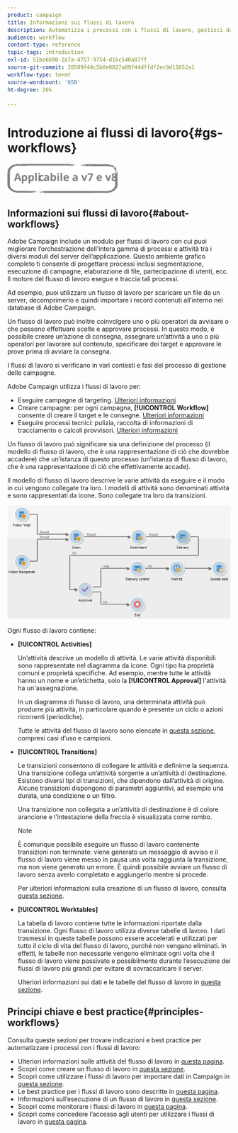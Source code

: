```yaml
---
product: campaign
title: Informazioni sui flussi di lavoro
description: Automatizza i processi con i flussi di lavoro, gestisci dati e tipi di pubblico, invia messaggi e altro ancora.
audience: workflow
content-type: reference
topic-tags: introduction
exl-id: 51be6b90-2a7a-4757-9754-d16c540a87ff
source-git-commit: 20509f44c5b8e0827a09f44dffdf2ec9d11652a1
workflow-type: tm+mt
source-wordcount: '650'
ht-degree: 26%

---
```


# Introduzione ai flussi di lavoro{#gs-workflows}

![](../../assets/common.svg)

## Informazioni sui flussi di lavoro{#about-workflows}

Adobe Campaign include un modulo per flussi di lavoro con cui puoi migliorare l’orchestrazione dell’intera gamma di processi e attività tra i diversi moduli del server dell’applicazione. Questo ambiente grafico completo ti consente di progettare processi inclusi segmentazione, esecuzione di campagne, elaborazione di file, partecipazione di utenti, ecc. Il motore del flusso di lavoro esegue e traccia tali processi.

Ad esempio, puoi utilizzare un flusso di lavoro per scaricare un file da un server, decomprimerlo e quindi importare i record contenuti all’interno nel database di Adobe Campaign.

Un flusso di lavoro può inoltre coinvolgere uno o più operatori da avvisare o che possono effettuare scelte e approvare processi. In questo modo, è possibile creare un’azione di consegna, assegnare un’attività a uno o più operatori per lavorare sul contenuto, specificare dei target e approvare le prove prima di avviare la consegna.

I flussi di lavoro si verificano in vari contesti e fasi del processo di gestione delle campagne.

Adobe Campaign utilizza i flussi di lavoro per:

* Eseguire campagne di targeting. [Ulteriori informazioni](building-a-workflow.md#implementation-steps-)
* Creare campagne: per ogni campagna, **[!UICONTROL Workflow]** consente di creare il target e le consegne. [Ulteriori informazioni](building-a-workflow.md#campaign-workflows)
* Eseguire processi tecnici: pulizia, raccolta di informazioni di tracciamento o calcoli provvisori. [Ulteriori informazioni](building-a-workflow.md#technical-workflows)

Un flusso di lavoro può significare sia una definizione del processo (il modello di flusso di lavoro, che è una rappresentazione di ciò che dovrebbe accadere) che un’istanza di questo processo (un’istanza di flusso di lavoro, che è una rappresentazione di ciò che effettivamente accade).

Il modello di flusso di lavoro descrive le varie attività da eseguire e il modo in cui vengono collegate tra loro. I modelli di attività sono denominati attività e sono rappresentati da icone. Sono collegate tra loro da transizioni.

![](assets/example1.png)

Ogni flusso di lavoro contiene:

* **[!UICONTROL Activities]**

   Un’attività descrive un modello di attività. Le varie attività disponibili sono rappresentate nel diagramma da icone. Ogni tipo ha proprietà comuni e proprietà specifiche. Ad esempio, mentre tutte le attività hanno un nome e un’etichetta, solo la **[!UICONTROL Approval]** l&#39;attività ha un&#39;assegnazione.

   In un diagramma di flusso di lavoro, una determinata attività può produrre più attività, in particolare quando è presente un ciclo o azioni ricorrenti (periodiche).

   Tutte le attività del flusso di lavoro sono elencate in [questa sezione](about-activities.md), compresi casi d’uso e campioni.

* **[!UICONTROL Transitions]**

   Le transizioni consentono di collegare le attività e definirne la sequenza. Una transizione collega un’attività sorgente a un’attività di destinazione. Esistono diversi tipi di transizioni, che dipendono dall’attività di origine. Alcune transizioni dispongono di parametri aggiuntivi, ad esempio una durata, una condizione o un filtro.

   Una transizione non collegata a un’attività di destinazione è di colore arancione e l’intestazione della freccia è visualizzata come rombo.

   >[!NOTE]
   >
   >È comunque possibile eseguire un flusso di lavoro contenente transizioni non terminate: viene generato un messaggio di avviso e il flusso di lavoro viene messo in pausa una volta raggiunta la transizione, ma non viene generato un errore. È quindi possibile avviare un flusso di lavoro senza averlo completato e aggiungerlo mentre si procede.

   Per ulteriori informazioni sulla creazione di un flusso di lavoro, consulta [questa sezione](building-a-workflow.md).

* **[!UICONTROL Worktables]**

   La tabella di lavoro contiene tutte le informazioni riportate dalla transizione. Ogni flusso di lavoro utilizza diverse tabelle di lavoro. I dati trasmessi in queste tabelle possono essere accelerati e utilizzati per tutto il ciclo di vita del flusso di lavoro, purché non vengano eliminati. In effetti, le tabelle non necessarie vengono eliminate ogni volta che il flusso di lavoro viene passivato e possibilmente durante l’esecuzione dei flussi di lavoro più grandi per evitare di sovraccaricare il server.

   Ulteriori informazioni sui dati e le tabelle del flusso di lavoro in [questa sezione](how-to-use-workflow-data.md).

## Principi chiave e best practice{#principles-workflows}

Consulta queste sezioni per trovare indicazioni e best practice per automatizzare i processi con i flussi di lavoro:

* Ulteriori informazioni sulle attività del flusso di lavoro in [questa pagina](how-to-use-workflow-data.md).
* Scopri come creare un flusso di lavoro in [questa sezione](building-a-workflow.md).
* Scopri come utilizzare i flussi di lavoro per importare dati in Campaign in [questa sezione](../../platform/using/import-export-workflows.md).
* Le best practice per i flussi di lavoro sono descritte in [questa pagina](workflow-best-practices.md).
* Informazioni sull’esecuzione di un flusso di lavoro in [questa sezione](starting-a-workflow.md).
* Scopri come monitorare i flussi di lavoro in [questa pagina](monitoring-workflow-execution.md).
* Scopri come concedere l’accesso agli utenti per utilizzare i flussi di lavoro in [questa pagina](managing-rights.md).

